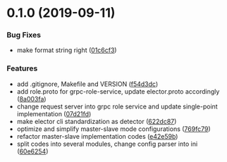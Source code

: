 # 0.1.0 (2019-09-11)


### Bug Fixes

* make format string right ([01c6cf3](https://github.com/moooofly/dms-elector/commit/01c6cf3))


### Features

* add .gitignore, Makefile and VERSION ([f54d3dc](https://github.com/moooofly/dms-elector/commit/f54d3dc))
* add role.proto for grpc-role-service, update elector.proto accordingly ([8a003fa](https://github.com/moooofly/dms-elector/commit/8a003fa))
* change request server into grpc role service and update single-point implementation ([07d21fd](https://github.com/moooofly/dms-elector/commit/07d21fd))
* make elector cli standardization as detector ([622dc87](https://github.com/moooofly/dms-elector/commit/622dc87))
* optimize and simplify master-slave mode configurations ([769fc79](https://github.com/moooofly/dms-elector/commit/769fc79))
* refactor master-slave implementation codes ([e42e59b](https://github.com/moooofly/dms-elector/commit/e42e59b))
* split codes into several modules, change config parser into ini ([60e6254](https://github.com/moooofly/dms-elector/commit/60e6254))



